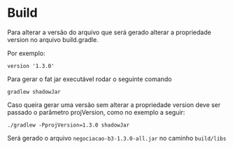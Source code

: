 # Build

Para alterar a versão do arquivo que será gerado alterar a propriedade version no arquivo build.gradle. 

Por exemplo:

```
version '1.3.0'
```

Para gerar o fat jar executável rodar o seguinte comando
```
gradlew shadowJar
```

Caso queira gerar uma versão sem alterar a propriedade version deve ser passado o parâmetro projVersion, como no exemplo a seguir:  
```
./gradlew -PprojVersion=1.3.0 shadowJar
```

Será gerado o arquivo `negociacao-b3-1.3.0-all.jar` no caminho `build/libs`

